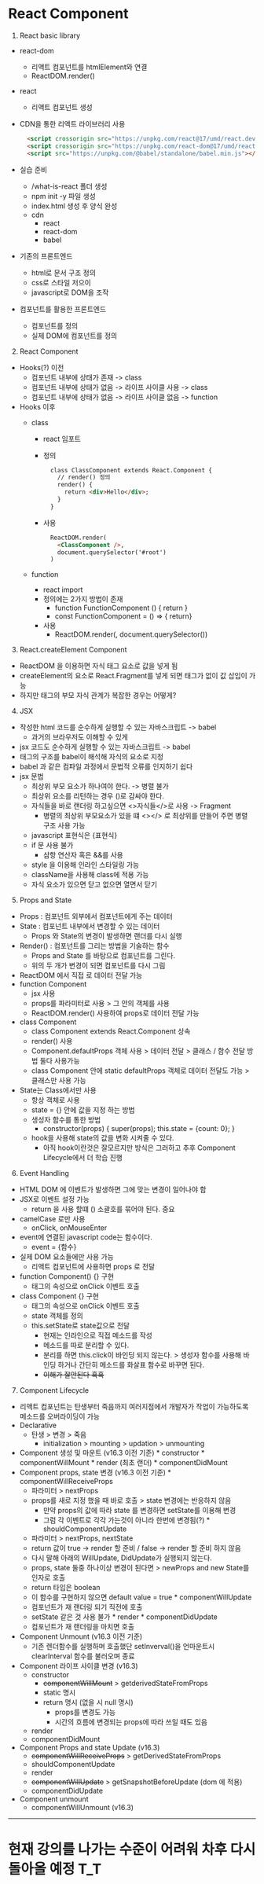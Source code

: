 # React Component

1. React basic library
  - react-dom
    * 리액트 컴포넌트를 htmlElement와 연결
    * ReactDOM.render()
  - react
    * 리액트 컴포넌트 생성
  - CDN을 통한 리액트 라이브러리 사용
    ```html
      <script crossorigin src="https://unpkg.com/react@17/umd/react.development.js"></script>
      <script crossorigin src="https://unpkg.com/react-dom@17/umd/react-dom.development.js"></script>
      <script src="https://unpkg.com/@babel/standalone/babel.min.js"></script>
    ```
  - 실습 준비
    * /what-is-react 폴더 생성
    * npm init -y 파일 생성
    * index.html 생성 후 양식 완성
    * cdn
      - react
      - react-dom
      - babel
  
  - 기존의 프론트엔드
    * html로 문서 구조 정의
    * css로 스타일 저으이
    * javascript로 DOM을 조작
  - 컴포넌트를 활용한 프론트엔드
    * 컴포넌트를 정의
    * 실제 DOM에 컴포넌트를 정의

2. React Component
  - Hooks(?) 이전
    * 컴포넌트 내부에 상태가 존재 -> class
    * 컴포넌트 내부에 상태가 없음 -> 라이프 사이클 사용 -> class
    * 컴포넌트 내부에 상태가 없음 -> 라이프 사이클 없음 -> function
  - Hooks 이후
    * class 
      - react 임포트
      - 정의

        ```html
          class ClassComponent extends React.Component {
            // render() 정의
            render() {
              return <div>Hello</div>;
            }
          }
        ```

      - 사용
     
        ```html
          ReactDOM.render(
            <ClassComponent />,
            document.querySelector('#root')
          )
        ```

    * function 
      - react import
      - 정의에는 2가지 방법이 존재
        * function FunctionComponent () { return }
        * const FunctionComponent = () => { return} 
      - 사용
        * ReactDOM.render(<FunctionComponent />, document.querySelector())

3. React.createElement Component
  - ReactDOM 을 이용하면 자식 태그 요소로 값을 넣게 됨
  - createElement의 요소로 React.Fragment를 넣게 되면 태그가 없이 값 삽입이 가능
  - 하지만 태그의 부모 자식 관계가 복잡한 경우는 어떻게?

4. JSX
  - 작성한 html 코드를 순수하게 실행할 수 있는 자바스크립트 -> babel
    * 과거의 브라우저도 이해할 수 있게
  - jsx 코드도 순수하게 실행할 수 있는 자바스크립트 -> babel
  - 태그의 구조를 babel이 해석해 자식의 요소로 지정
  - babel 과 같은 컴파일 과정에서 문법적 오류를 인지하기 쉽다
  - jsx 문법
    * 최상위 부모 요소가 하나여야 한다. -> 병렬 불가
    * 최상위 요소를 리턴하는 경우 ()로 감싸야 한다.
    * 자식들을 바로 랜더링 하고싶으면 <>자식들</>로 사용 -> Fragment
      - 병렬의 최상위 부모요소가 있을 떄 <></> 로 최상위를 만들어 주면 병렬 구조 사용 가능
    * javascript 표현식은 {표현식}
    * if 문 사용 불가
      - 삼항 연산자 혹은 &&를 사용
    * style 을 이용해 인라인 스타일링 가능
    * className을 사용해 class에 적용 가능
    * 자식 요소가 있으면 닫고 없으면 열면서 닫기

5. Props and State
  - Props : 컴포넌트 외부에서 컴포넌트에게 주는 데이터
  - State : 컴포넌트 내부에서 변경할 수 있는 데이터
    * Props 와 State의 변경이 발생하면 랜더를 다시 실행
  - Render() : 컴포넌트를 그리는 방법을 기술하는 함수
    * Props and State 를 바탕으로 컴포넌트를 그린다. 
    * 위의 두 개가 변경이 되면 컴포넌트를 다시 그림
  - ReactDOM 에서 직접 <Component message=""/>로 데이터 전달 가능
  - function Component
    * jsx 사용
    * props를 파라미터로 사용 > 그 안의 객체를 사용
    * ReactDOM.render() 사용하여 props로 데이터 전달 가능
  - class Component
    * class Component extends React.Component 상속
    * render() 사용
    *  Component.defaultProps 객체 사용 > 데이터 전달 > 클래스 / 함수 전달 방법 둘다 사용가능
      - class Component 안에 static defaultProps 객체로 데이터 전달도 가능 > 클래스만 사용 가능
  - State는 Class에서만 사용
    * 항상 객체로 사용
    * state = {} 안에 값을 지정 하는 방법
    * 생성자 함수를 통한 방법
      - constructor(props) { super(props); this.state = {count: 0}; }
    * hook을 사용해 state의 값을 변화 시켜줄 수 있다. 
      - 아직 hook이란것은 잘모르지만 방식은 그러하고 추후 Component Lifecycle에서 더 학습 진행

6. Event Handling
  - HTML DOM 에 이벤트가 발생하면 그에 맞는 변경이 일어나야 함
  - JSX로 이벤트 설정 가능
    * return 을 사용 할떄 () 소괄호를 묶어야 된다. 중요
  - camelCase 로만 사용 
    * onClick, onMouseEnter
  - event에 연결된 javascript code는 함수이다.
    * event = {함수}
  - 실제 DOM 요소들에만 사용 가능 
    * 리액트 컴포넌트에 사용하면 props 로 전달
  - function Component() {} 구현
    * 태그의 속성으로 onClick 이벤트 호출
  - class Component {} 구현
    * 태그의 속성으로 onClick 이벤트 호출
    * state 객체를 정의
    * this.setState로 state값으로 전달 
      - 현재는 인라인으로 직접 메소드를 작성
      - 메소드를 따로 분리할 수 있다.
      - 분리를 하면 this.click이 바인딩 되지 않는다. > 생성자 함수를 사용해 바인딩 하거나 간단히 메소드를 화살표 함수로 바꾸면 된다.
      - ~~이해가 잘안된다 흑흑~~

7. Component Lifecycle 
  - 리액트 컴포넌트는 탄생부터 죽음까지 여러지점에서 개발자가 작업이 가능하도록 메소드를 오버라이딩이 가능
  - Declarative
    * 탄생 > 변경 > 죽음
      - initialization > mounting > updation > unmounting
  -  Component 생성 및 마운트 (v16.3 이전 기준)
    * constructor
    * componentWillMount
    * render (최초 랜더)
    * componentDidMount
  -  Component props, state 변경 (v16.3 이전 기준)
    * componentWillReceiveProps
      - 파라미터 > nextProps
      - props를 새로 지정 했을 때 바로 호출 > state 변경에는 반응하지 않음
        * 만약 props의 값에 따라 state 를 변경하면 setState를 이용해 변경 
        * 그럼 각 이벤트로 각각 가는것이 아니라 한번에 변경됨(?)
    * shouldComponentUpdate
      - 파라미터 > nextProps, nextState
      - return 값이 true -> render 할 준비 / false -> render 할 준비 하지 않음
      - 다시 말해 아래의 WillUpdate, DidUpdate가 실행되지 않는다.
      - props, state 둘중 하나이상 변경이 된다면 > newProps and new State를 인자로 호출
      - return 타입은 boolean
      - 이 함수를 구현하지 않으면 default value = true
    * componentWillUpdate
      - 컴포넌트가 재 랜더링 되기 직전에 호출
      - setState 같은 것 사용 불가
    * render
    * componentDidUpdate
      - 컴포넌트가 재 랜더링을 마치면 호출
  - Component Unmount (v16.3 이전 기준)
    * 기존 렌더함수를 실행하며 호출했단 setInverval()을 언마운트시 clearInterval 함수를 불러오며 종료
  - Component 라이프 사이클 변경 (v16.3)
    * constructor
      - ~~componentWillMount~~ > getderivedStateFromProps
      - static 명시
      - return 명시 (없을 시 null 명시)
        * props를 변경도 가능 
        * 시간의 흐름에 변경되는 props에 따라 쓰일 때도 있음
    * render
    * componentDidMount
  - Component Props and state Update (v16.3)
    * ~~componentWillReceiveProps~~ > getDerivedStateFromProps
    * shouldComponentUpdate
    * render
    * ~~componentWillUpdate~~ > getSnapshotBeforeUpdate (dom 에 적용)
    * componentDidUpdate
  - Component unmount
    * componentWillUnmount (v16.3)
---------------------------------------------------------------------------------------

# 현재 강의를 나가는 수준이 어려워 차후 다시 돌아올 예정 T_T